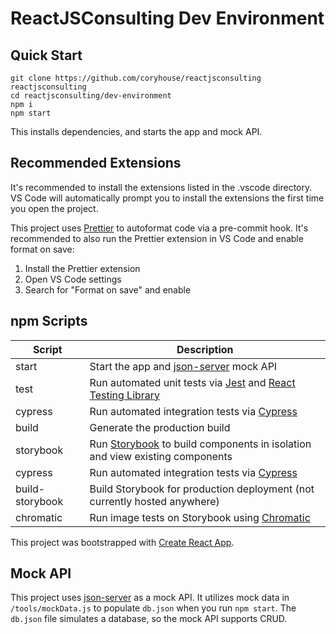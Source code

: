 # ReactJSConsulting Dev Environment

## Quick Start

```
git clone https://github.com/coryhouse/reactjsconsulting reactjsconsulting
cd reactjsconsulting/dev-environment
npm i
npm start
```

This installs dependencies, and starts the app and mock API.

## Recommended Extensions

It's recommended to install the extensions listed in the .vscode directory. VS Code will automatically prompt you to install the extensions the first time you open the project.

This project uses [Prettier](https://prettier.io) to autoformat code via a pre-commit hook. It's recommended to also run the Prettier extension in VS Code and enable format on save:

1. Install the Prettier extension
1. Open VS Code settings
1. Search for "Format on save" and enable

## npm Scripts

| Script          | Description                                                                                                                        |
| --------------- | ---------------------------------------------------------------------------------------------------------------------------------- |
| start           | Start the app and [json-server](https://github.com/typicode/json-server) mock API                                                  |
| test            | Run automated unit tests via [Jest](https://jestjs.io) and [React Testing Library](https://github.com/kentcdodds/react-testing-library) |
| cypress         | Run automated integration tests via [Cypress](https://www.cypress.io/)                                                             |
| build           | Generate the production build                                                                                                      |
| storybook       | Run [Storybook](https://storybook.js.org/) to build components in isolation and view existing components                           |
| cypress         | Run automated integration tests via [Cypress](http://cypress.io)                                                                                         |
| build-storybook | Build Storybook for production deployment (not currently hosted anywhere)                                                          |
| chromatic       | Run image tests on Storybook using [Chromatic](https://www.chromaticqa.com/)                                                       |

This project was bootstrapped with [Create React App](https://github.com/facebook/create-react-app).

## Mock API

This project uses [json-server](https://github.com/typicode/json-server) as a mock API. It utilizes mock data in `/tools/mockData.js` to populate `db.json` when you run `npm start`. The `db.json` file simulates a database, so the mock API supports CRUD.
